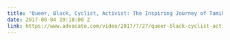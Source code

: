 ```yaml
---
title: 'Queer, Black, Cyclist, Activist: The Inspiring Journey of Tamika Butler'
date: 2017-08-04 19:18:00 Z
link: https://www.advocate.com/video/2017/7/27/queer-black-cyclist-activist-inspiring-journey-tamika-butler
---
```


